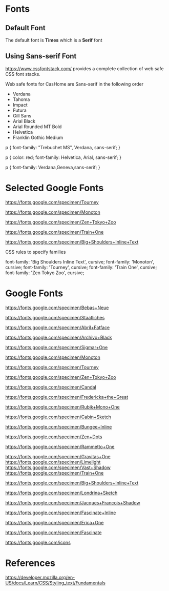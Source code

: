 # Fonts

## Default Font
The default font is **Times** which is a **Serif** font

## Using Sans-serif Font

https://www.cssfontstack.com/ provides a complete collection of web safe CSS font stacks.

Web safe fonts for CasHome are Sans-serif in the following order
 * Verdana
 * Tahoma
 * Impact
 * Futura
 * Gill Sans
 * Arial Black
 * Arial Rounded MT Bold
 * Helvetica
 * Franklin Gothic Medium  

p {
font-family: "Trebuchet MS", Verdana, sans-serif;
}

p {
color: red;
font-family: Helvetica, Arial, sans-serif;
}

p {
    font-family: Verdana,Geneva,sans-serif;
}

# Selected Google Fonts

https://fonts.google.com/specimen/Tourney

https://fonts.google.com/specimen/Monoton

https://fonts.google.com/specimen/Zen+Tokyo+Zoo

https://fonts.google.com/specimen/Train+One

https://fonts.google.com/specimen/Big+Shoulders+Inline+Text

<link rel="preconnect" href="https://fonts.googleapis.com">
<link rel="preconnect" href="https://fonts.gstatic.com" crossorigin>
<link href="https://fonts.googleapis.com/css2?family=Big+Shoulders+Inline+Text:wght@900&family=Monoton&family=Tourney:wght@700&family=Train+One&family=Zen+Tokyo+Zoo&display=swap" rel="stylesheet">

CSS rules to specify families

font-family: 'Big Shoulders Inline Text', cursive;
font-family: 'Monoton', cursive;
font-family: 'Tourney', cursive;
font-family: 'Train One', cursive;
font-family: 'Zen Tokyo Zoo', cursive;

# Google Fonts

https://fonts.google.com/specimen/Bebas+Neue

https://fonts.google.com/specimen/Staatliches

https://fonts.google.com/specimen/Abril+Fatface

https://fonts.google.com/specimen/Archivo+Black

https://fonts.google.com/specimen/Sigmar+One

https://fonts.google.com/specimen/Monoton

https://fonts.google.com/specimen/Tourney

https://fonts.google.com/specimen/Zen+Tokyo+Zoo

https://fonts.google.com/specimen/Candal

https://fonts.google.com/specimen/Fredericka+the+Great

https://fonts.google.com/specimen/Rubik+Mono+One

https://fonts.google.com/specimen/Cabin+Sketch

https://fonts.google.com/specimen/Bungee+Inline

https://fonts.google.com/specimen/Zen+Dots

https://fonts.google.com/specimen/Rammetto+One

https://fonts.google.com/specimen/Gravitas+One
https://fonts.google.com/specimen/Limelight
https://fonts.google.com/specimen/Vast+Shadow
https://fonts.google.com/specimen/Train+One

https://fonts.google.com/specimen/Big+Shoulders+Inline+Text


https://fonts.google.com/specimen/Londrina+Sketch

https://fonts.google.com/specimen/Jacques+Francois+Shadow

https://fonts.google.com/specimen/Fascinate+Inline

https://fonts.google.com/specimen/Erica+One

https://fonts.google.com/specimen/Fascinate

https://fonts.google.com/icons



# References

https://developer.mozilla.org/en-US/docs/Learn/CSS/Styling_text/Fundamentals


